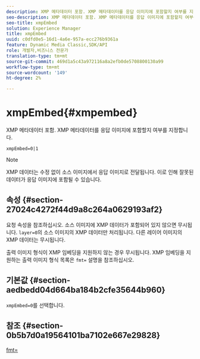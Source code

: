 ```yaml
---
description: XMP 메타데이터 포함. XMP 메타데이터를 응답 이미지에 포함할지 여부를 지정합니다.
seo-description: XMP 메타데이터 포함. XMP 메타데이터를 응답 이미지에 포함할지 여부를 지정합니다.
seo-title: xmpEmbed
solution: Experience Manager
title: xmpEmbed
uuid: c0dfd0e5-16d1-4a6e-957a-ecc276b9361a
feature: Dynamic Media Classic,SDK/API
role: 개발자,비즈니스 전문가
translation-type: tm+mt
source-git-commit: 469d1a5c43a972116a8a2efb0de5708800130a99
workflow-type: tm+mt
source-wordcount: '149'
ht-degree: 2%

---
```



# xmpEmbed{#xmpembed}

XMP 메타데이터 포함. XMP 메타데이터를 응답 이미지에 포함할지 여부를 지정합니다.

`xmpEmbed=0|1`

>[!NOTE]
>
>XMP 데이터는 수정 없이 소스 이미지에서 응답 이미지로 전달됩니다. 이로 인해 잘못된 데이터가 응답 이미지에 포함될 수 있습니다.

## 속성 {#section-27024c4272f44d9a8c264a0629193af2}

요청 속성을 참조하십시오. 소스 이미지에 XMP 데이터가 포함되어 있지 않으면 무시됩니다. `layer=0`의 소스 이미지의 XMP 데이터만 처리됩니다. 다른 레이어 이미지의 XMP 데이터는 무시됩니다.

출력 이미지 형식이 XMP 임베딩을 지원하지 않는 경우 무시됩니다. XMP 임베딩을 지원하는 출력 이미지 형식 목록은 `fmt=` 설명을 참조하십시오.

## 기본값 {#section-aedbedd04d664ba184b2cfe35644b960}

`xmpEmbed=0`를 선택합니다.

## 참조 {#section-0b5b7d0a19564101ba7102e667e29828}

[fmt=](../../../../../is-api/http-ref/image-serving-api-ref/c-http-protocol-reference/c-command-reference/r-is-http-fmt.md#reference-cdf10043423b45ba9fe15157fb3ae37a)
